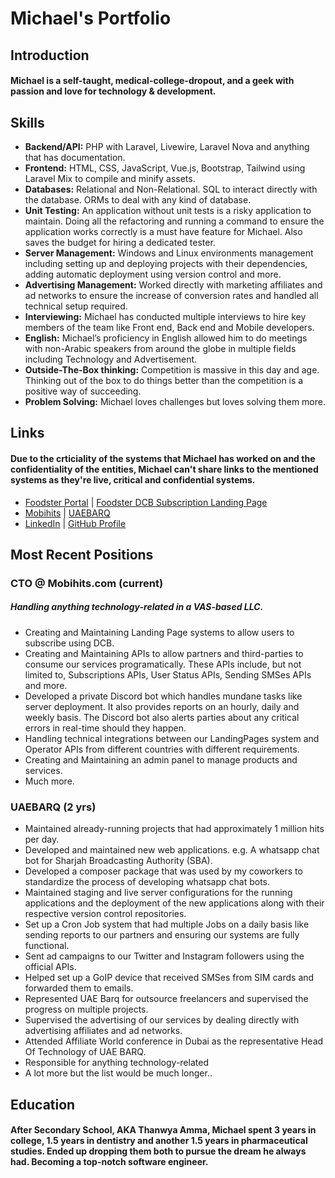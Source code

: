 # Michael's Portfolio

## Introduction

#### Michael is a self-taught, medical-college-dropout, and a geek with passion and love for technology & development.

## Skills

- **Backend/API:** PHP with Laravel, Livewire, Laravel Nova and anything that has documentation.
- **Frontend:** HTML, CSS, JavaScript, Vue.js, Bootstrap, Tailwind using Laravel Mix to compile and minify assets.
- **Databases:** Relational and Non-Relational. SQL to interact directly with the database. ORMs to deal with any kind of database.
- **Unit Testing:** An application without unit tests is a risky application to maintain. Doing all the refactoring and running a command to ensure the application works correctly is a must have feature for Michael. Also saves the budget for hiring a dedicated tester.
- **Server Management:** Windows and Linux environments management including setting up and deploying projects with their dependencies, adding automatic deployment using version control and more.
- **Advertising Management:** Worked directly with marketing affiliates and ad networks to ensure the increase of conversion rates and handled all technical setup required.
- **Interviewing:** Michael has conducted multiple interviews to hire key members of the team like Front end, Back end and Mobile developers.
- **English:** Michael’s proficiency in English allowed him to do meetings with non-Arabic speakers from around the globe in multiple fields including Technology and Advertisement.
- **Outside-The-Box thinking:** Competition is massive in this day and age. Thinking out of the box to do things better than the competition is a positive way of succeeding.
- **Problem Solving:** Michael loves challenges but loves solving them more.

## Links
#### Due to the crticiality of the systems that Michael has worked on and the confidentiality of the entities, Michael can't share links to the mentioned systems as they're live, critical and confidential systems.

- [Foodster Portal](https://portal.foodster.club) | [Foodster DCB Subscription Landing Page](https://mobihits.net/subscribe/foodster/ae?template=v2&ref=mghub)
- [Mobihits](https://mobihits.com) | [UAEBARQ](https://uaebarq.ae)
- [LinkedIn](https://www.linkedin.com/in/michael-yousrie-b035a7152/) | [GitHub Profile](https://github.com/michaelyousrie)


## Most Recent Positions

### CTO @ Mobihits.com (current)
##### Handling anything technology-related in a VAS-based LLC.
- Creating and Maintaining Landing Page systems to allow users to subscribe using DCB.
- Creating and Maintaining APIs to allow partners and third-parties to consume our services programatically. These APIs include, but not limited to, Subscriptions APIs, User Status APIs, Sending SMSes APIs and more.
- Developed a private Discord bot which handles mundane tasks like server deployment. It also provides reports on an hourly, daily and weekly basis. The Discord bot also alerts parties about any critical errors in real-time should they happen.
- Handling technical integrations between our LandingPages system and Operator APIs from different countries with different requirements.
- Creating and Maintaining an admin panel to manage products and services.
- Much more.

### UAEBARQ (2 yrs)

- Maintained  already-running projects that had approximately 1 million hits per day.
- Developed and maintained new web applications. e.g. A whatsapp chat bot for Sharjah Broadcasting Authority (SBA).
- Developed a composer package that was used by my coworkers to standardize the process of developing whatsapp chat bots.
- Maintained staging and live server configurations for the running applications and the deployment of the new applications along with their respective version control repositories.
- Set up a Cron Job system that had multiple Jobs on a daily basis like sending reports to our partners and ensuring our systems are fully functional.
- Sent ad campaigns to our Twitter and Instagram followers using the official APIs.
- Helped set up a GoIP device that received SMSes from SIM cards and forwarded them to emails.
- Represented UAE Barq for outsource freelancers and supervised the progress on multiple projects.
- Supervised the advertising of our services by dealing directly with advertising affiliates and ad networks.
- Attended Affiliate World conference in Dubai as the representative Head Of Technology of UAE BARQ.
- Responsible for anything technology-related
- A lot more but the list would be much longer..

## Education
#### After Secondary School, AKA Thanwya Amma, Michael spent 3 years in college, 1.5 years in dentistry and another 1.5 years in pharmaceutical studies. Ended up dropping them both to pursue the dream he always had. Becoming a top-notch software engineer.
